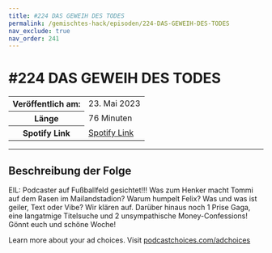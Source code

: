 ```yaml
---
title: #224 DAS GEWEIH DES TODES
permalink: /gemischtes-hack/episoden/224-DAS-GEWEIH-DES-TODES
nav_exclude: true
nav_order: 241
---
```


# #224 DAS GEWEIH DES TODES
<table class="resp-table dcf-table dcf-table-responsive dcf-table-bordered dcf-table-striped dcf-w-100%">
                    <tbody>
                        <tr>
                            <th scope="row">Veröffentlich am:</th>
                            <td data-label="Veröffentlich am:">23. Mai 2023</td>
                        </tr>
                        <tr>
                            <th scope="row">Länge </th>
                            <td data-label="Länge ">76 Minuten</td>
                        </tr><tr>
                                <th scope="row">Spotify Link</th>
                                <td data-label="Spotify Link"><a href="https://open.spotify.com/episode/0QK9G4wdM7VT9yLKMNb6oo">Spotify Link</a></td>
                            </tr></tbody>
                </table>

***

## Beschreibung der Folge

<div>
<p>EIL: Podcaster auf Fußballfeld gesichtet!!! Was zum Henker macht Tommi auf dem Rasen im Mailandstadion? Warum humpelt Felix? Was und was ist geiler, Text oder Vibe? Wir klären auf. Darüber hinaus noch 1 Prise Gaga, eine langatmige Titelsuche und 2 unsympathische Money-Confessions! Gönnt euch und schöne Woche!</p><p> </p><p>Learn more about your ad choices. Visit <a href="https://podcastchoices.com/adchoices" rel="nofollow">podcastchoices.com/adchoices</a></p>  
</div>

